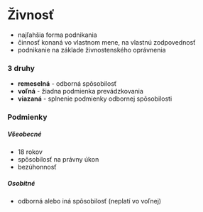 # Živnosť

- najľahšia forma podnikania
- činnosť konaná vo vlastnom mene, na vlastnú zodpovednosť
- podnikanie na základe živnostenského oprávnenia

### 3 druhy

- **remeselná** - odborná spôsobilosť
- **voľná** - žiadna podmienka prevádzkovania
- **viazaná** - splnenie podmienky odbornej spôsobilosti

### Podmienky

##### Všeobecné

- 18 rokov
- spôsobilosť na právny úkon
- bezúhonnosť

##### Osobitné

- odborná alebo iná spôsobilosť (neplatí vo voľnej)
